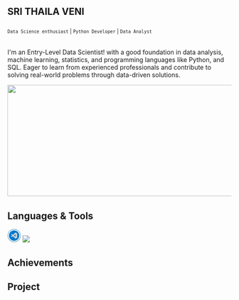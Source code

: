 **SRI THAILA VENI**  
----
<sub>`Data Science enthusiast` | `Python Developer` | `Data Analyst`</sub><br><br>

I'm an Entry-Level Data Scientist! with a good foundation in data analysis, machine learning, statistics, and programming languages like Python, and SQL. Eager to learn from experienced professionals and contribute to solving real-world problems through data-driven solutions. <br>


<img width="650" height="250" src="https://i.pinimg.com/564x/c8/67/3a/c8673ad4c46ade00cf3bd0049db62b16.jpg"><br>

## Languages & Tools
<img width="30px" src="https://github.com/Pedro-Murilo/icons-for-readme/blob/main/.github/vscode-icon.svg" alt="VSCode Icon"> <img width="30px" src="https://github.com/srithailaveni2420/srithailaveni2420/assets/137052262/cf8795e0-d6ca-4002-9ea1-c92aaafbcc96">

## Achievements
## Project


